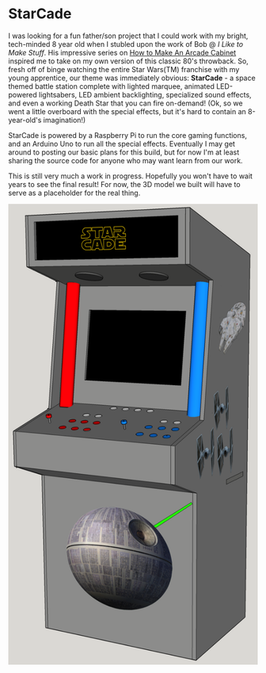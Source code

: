 # StarCade

I was looking for a fun father/son project that I could work with my bright, tech-minded 8 year old when I stubled upon the work of Bob @ _I Like to Make Stuff_.  His impressive series on [How to Make An Arcade Cabinet](https://www.iliketomakestuff.com/how-to-make-an-arcade-cabinet-part-1/) inspired me to take on my own version of this classic 80's throwback.  So, fresh off of binge watching the entire Star Wars(TM) franchise with my young apprentice, our theme was immediately obvious: **StarCade** - a space themed battle station complete with lighted marquee, animated LED-powered lightsabers, LED ambient backlighting, specialized sound effects, and even a working Death Star that you can fire on-demand!  (Ok, so we went a little overboard with the special effects, but it's hard to contain an 8-year-old's imagination!)

StarCade is powered by a Raspberry Pi to run the core gaming functions, and an Arduino Uno to run all the special effects.  Eventually I may get around to posting our basic plans for this build, but for now I'm at least sharing the source code for anyone who may want learn from our work.

This is still very much a work in progress.  Hopefully you won't have to wait years to see the final result!  For now,  the 3D model we built will have to serve as a placeholder for the real thing.

![StarCade 3D Model](StarcadeModel.png)
